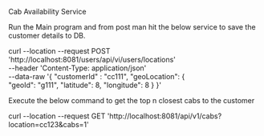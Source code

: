 Cab Availability Service

Run the Main program and from post man hit the below service to save the customer details to DB.

curl --location --request POST 'http://localhost:8081/users/api/vi/users/locations' \
--header 'Content-Type: application/json' \
--data-raw '{
    "customerId" : "cc111",
    "geoLocation": {    
        "geoId": "g111",
        "latitude": 8,
        "longitude": 8
}
}'



Execute the below command to get the top n closest cabs to the customer

curl --location --request GET 'http://localhost:8081/api/v1/cabs?location=cc123&cabs=1'

